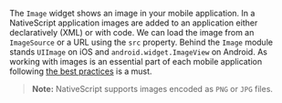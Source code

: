 The `Image` widget shows an image in your mobile application. 
In a NativeScript application images are added to an application either declaratively (XML) or with code. We can load the image from an `ImageSource` or a URL using the `src` property.
Behind the `Image` module stands `UIImage` on iOS and `android.widget.ImageView` on Android.
As working with images is an essential part of each mobile application following [the best practices](https://docs.nativescript.org/best-practices/images-optimisations) is a must.

> **Note:** NativeScript supports images encoded as `PNG` or `JPG` files.
